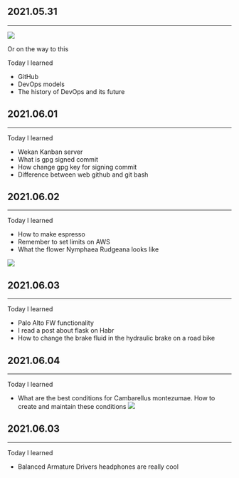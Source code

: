 ## 2021.05.31
***
![](http://a.radikal.ru/a35/2105/4e/74f0d6745ce1.jpg)

Or on the way to this

Today I learned
* GitHub
* DevOps models
* The history of DevOps and its future

## 2021.06.01
***
Today I learned
* Wekan Kanban server
* What is gpg signed commit
* How change gpg key for signing commit
* Difference between web github and git bash

## 2021.06.02
***
Today I learned
* How to make espresso
* Remember to set limits on AWS
* What the flower Nymphaea Rudgeana looks like

![](http://b.radikal.ru/b04/2106/b1/082ce94026cb.jpg)

## 2021.06.03
***
Today I learned
* Palo Alto FW functionality
* I read a post about flask on Habr
* How to change the brake fluid in the hydraulic brake on a road bike

## 2021.06.04
***
Today I learned
* What are the best conditions for Cambarellus montezumae. How to create and maintain these conditions
![](http://a.radikal.ru/a17/2106/da/03ba9aef8007.jpg)

## 2021.06.03
***
Today I learned
* Balanced Armature Drivers headphones are really cool 
